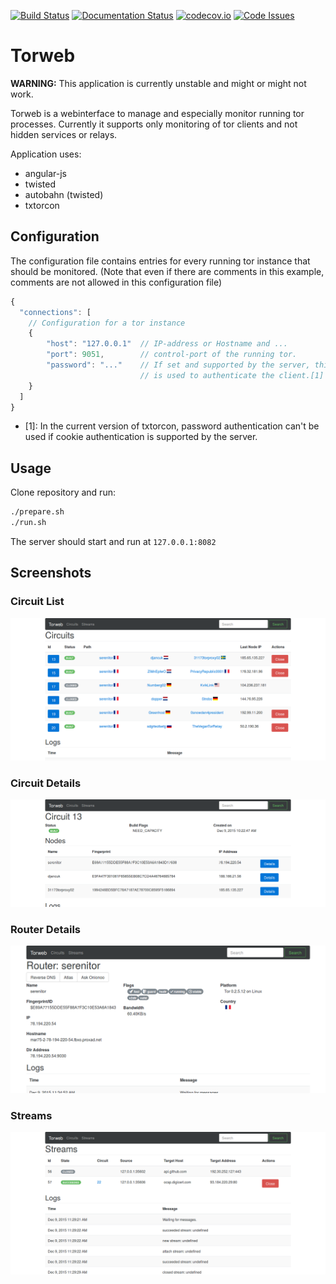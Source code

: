 [![Build Status](https://travis-ci.org/coffeemakr/torweb.svg)](https://travis-ci.org/coffeemakr/torweb) 
[![Documentation Status](https://readthedocs.org/projects/torweb/badge/?version=latest)](http://torweb.readthedocs.org/en/latest/?badge=latest)
[![codecov.io](https://codecov.io/github/coffeemakr/torweb/coverage.svg?branch=master)](https://codecov.io/github/coffeemakr/torweb?branch=master)
[![Code Issues](https://www.quantifiedcode.com/api/v1/project/3c7f75b9559340e59a1e5b9a86ce9ed9/badge.svg)](https://www.quantifiedcode.com/app/project/3c7f75b9559340e59a1e5b9a86ce9ed9)

# Torweb

**WARNING:** This application is currently unstable and might or might not work.


Torweb is a webinterface to manage and especially monitor running tor processes.
Currently it supports only monitoring of tor clients and not hidden services or relays.


Application uses:
 * angular-js
 * twisted
 * autobahn (twisted)
 * txtorcon

## Configuration
The configuration file contains entries for every running tor instance that should be monitored.
(Note that even if there are comments in this example, comments are not allowed in this configuration file)
```js
{
  "connections": [
    // Configuration for a tor instance
    {
        "host": "127.0.0.1"  // IP-address or Hostname and ...
        "port": 9051,        // control-port of the running tor.
        "password": "..."    // If set and supported by the server, this password
                             // is used to authenticate the client.[1]
    }
  ]
}
```
* [1]: In the current version of txtorcon, password authentication can't be used if cookie authentication is supported by the server. 


## Usage
Clone repository and run:
```sh
./prepare.sh
./run.sh
```
The server should start and run at `127.0.0.1:8082`

## Screenshots
### Circuit List 
![Screenshot Circuit List](screenshot_circuits.png)

### Circuit Details 
![Screenshot Circuit Details](screenshot_circuit.png)

### Router Details
![Screenshot Circuit List](screenshot_router.png)

### Streams
![Screenshot Circuit List](screenshot_streams.png)
